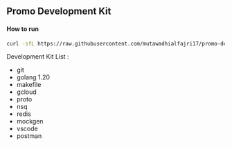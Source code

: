 ## Promo Development Kit

#### How to run
```bash
curl -sfL https://raw.githubusercontent.com/mutawadhialfajri17/promo-dev-kit/main/install.sh | bash -
```

Development Kit List :
- git
- golang 1.20
- makefile
- gcloud
- proto
- nsq
- redis
- mockgen
- vscode
- postman
